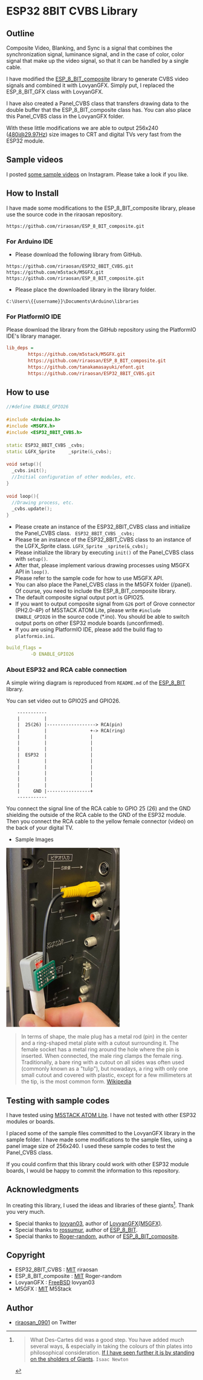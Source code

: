 
# ESP32 8BIT CVBS Library

## Outline

Composite Video, Blanking, and Sync is a signal that combines the synchronization signal, luminance signal, and in the case of color, color signal that make up the video signal, so that it can be handled by a single cable.

I have modified the [ESP_8_BIT_composite](https://github.com/Roger-random/ESP_8_BIT_composite.git) library to generate CVBS video signals and combined it with LovyanGFX. Simply put, I replaced the ESP_8_BIT_GFX class with LovyanGFX.

I have also created a Panel_CVBS class that transfers drawing data to the double buffer that the ESP_8_BIT_composite class has. You can also place this Panel_CVBS class in the LovyanGFX folder.

With these little modifications we are able to output 256x240 (480i@29.97Hz) size images to CRT and digital TVs very fast from the ESP32 module.

## Sample videos

I posted [some sample videos](https://www.instagram.com/p/CbXvBUovzNE/?utm_source=ig_web_copy_link) on Instagram. Please take a look if you like.

## How to Install

I have made some modifications to the ESP_8_BIT_composite library, please use the source code in the riraosan repository.
```
https://github.com/riraosan/ESP_8_BIT_composite.git
```

### For Arduino IDE

- Please download the following library from GitHub.

```
https://github.com/riraosan/ESP32_8BIT_CVBS.git
https://github.com/m5stack/M5GFX.git
https://github.com/riraosan/ESP_8_BIT_composite.git
```

- Please place the downloaded library in the library folder.

```powershell:Windows10
C:\Users\{{username}}\Documents\Arduino\libraries
```

### For PlatformIO IDE

Please download the library from the GitHub repository using the PlatformIO IDE's library manager.

```yaml:platformio.ini
lib_deps =
        https://github.com/m5stack/M5GFX.git
        https://github.com/riraosan/ESP_8_BIT_composite.git
        https://github.com/tanakamasayuki/efont.git
        https://github.com/riraosan/ESP32_8BIT_CVBS.git
```

## How to use

```cpp
//#define ENABLE_GPIO26

#include <Arduino.h>
#include <M5GFX.h>
#include <ESP32_8BIT_CVBS.h>

static ESP32_8BIT_CVBS _cvbs;
static LGFX_Sprite     _sprite(&_cvbs);

void setup(){
  _cvbs.init();
  //Initial configuration of other modules, etc.
}

void loop(){
  //Drawing process, etc.
  _cvbs.update();
}
```

- Please create an instance of the ESP32_8BIT_CVBS class and initialize the Panel_CVBS class. ` ESP32_8BIT_CVBS _cvbs;`
- Please tie an instance of the ESP32_8BIT_CVBS class to an instance of the LGFX_Sprite class. `LGFX_Sprite _sprite(&_cvbs);`
- Please initialize the library by executing `init()` of the Panel_CVBS class with `setup()`.
- After that, please implement various drawing processes using M5GFX API in `loop()`.
- Please refer to the sample code for how to use M5GFX API.
- You can also place the Panel_CVBS class in the M5GFX folder (/panel). Of course, you need to include the ESP_8_BIT_composite library.
- The default composite signal output port is GPIO25.
- If you want to output composite signal from `G26` port of Grove connector (PH2.0-4P) of M5STACK ATOM Lite, please write `#include ENABLE_GPIO26` in the source code (*.ino). You should be able to switch output ports on other ESP32 module boards (unconfirmed).
- If you are using PlatformIO IDE, please add the build flag to `platformio.ini`.

```yaml
build_flags =
         -D ENABLE_GPIO26
```

### About ESP32 and RCA cable connection

A simple wiring diagram is reproduced from `README.md` of the [ESP_8_BIT](https://github.com/rossumur/esp_8_bit.git) library.

You can set video out to GPIO25 and GPIO26.

```
    -----------
    |         |
    |  25(26) |------------------> RCA(pin)
    |         |                +-> RCA(ring)
    |         |                |
    |         |                |
    |         |                |
    |  ESP32  |                |
    |         |                |
    |         |                |
    |         |                |
    |         |                |
    |         |                |
    |     GND |----------------+
    -----------
```

You connect the signal line of the RCA cable to GPIO 25 (26) and the GND shielding the outside of the RCA cable to the GND of the ESP32 module.
Then you connect the RCA cable to the yellow female connector (video) on the back of your digital TV.

- Sample Images

<img src="./docs/images/RCA_sample2.JPG" width="300">

> In terms of shape, the male plug has a metal rod (pin) in the center and a ring-shaped metal plate with a cutout surrounding it. The female socket has a metal ring around the hole where the pin is inserted. When connected, the male ring clamps the female ring. Traditionally, a bare ring with a cutout on all sides was often used (commonly known as a "tulip"), but nowadays, a ring with only one small cutout and covered with plastic, except for a few millimeters at the tip, is the most common form.
> [Wikipedia](https://ja.wikipedia.org/wiki/RCA%E7%AB%AF%E5%AD%90)

## Testing with sample codes

I have tested using [M5STACK ATOM Lite](https://shop.m5stack.com/collections/m5-controllers/products/atom-lite-esp32-development-kit). I have not tested with other ESP32 modules or boards.

I placed some of the sample files committed to the LovyanGFX library in the sample folder. I have made some modifications to the sample files, using a panel image size of 256x240. I used these sample codes to test the Panel_CVBS class.

If you could confirm that this library could work with other ESP32 module boards, I would be happy to commit the information to this repository.

## Acknowledgments

In creating this library, I used the ideas and libraries of these giants[^1]. Thank you very much.

- Special thanks to [lovyan03](https://github.com/lovyan03), author of [LovyanGFX(M5GFX)](https://github.com/lovyan03/LovyanGFX.git).
- Special thanks to [rossumur](https://github.com/rossumur), author of [ESP_8_BIT](https://github.com/rossumur/esp_8_bit).
- Special thanks to [Roger-random](https://github.com/Roger-random), author of [ESP_8_BIT_composite](https://github.com/Roger-random/ESP_8_BIT_composite.git).

## Copyright

- ESP32_8BIT_CVBS : [MIT](https://github.com/riraosan/ESP32_8BIT_CVBS/blob/master/LICENSE) riraosan
- ESP_8_BIT_composite  : [MIT](https://github.com/Roger-random/ESP_8_BIT_composite/blob/main/LICENSE) Roger-random
- LovyanGFX : [FreeBSD](https://github.com/lovyan03/LovyanGFX/blob/master/license.txt) lovyan03
- M5GFX : [MIT](https://github.com/m5stack/M5GFX/blob/master/LICENSE) M5Stack

## Author

- [riraosan_0901](https://twitter.com/riraosan_0901) on Twitter

[^1]: > What Des-Cartes did was a good step. You have added much several ways, & especially in taking the colours of thin plates into philosophical consideration. [If I have seen further it is by standing on the sholders of Giants](https://en.wikipedia.org/wiki/Standing_on_the_shoulders_of_giants).
`Isaac Newton` 
